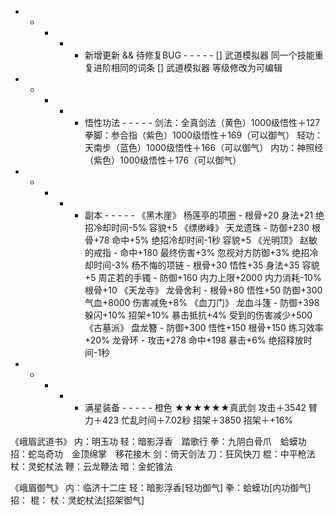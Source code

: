 



- - - - - 新增更新 && 待修复BUG - - - - -
[] 武道模拟器 同一个技能重复进阶相同的词条
[] 武道模拟器 等级修改为可编辑



- - - - - 悟性功法 - - - - -
剑法：全真剑法（黄色）1000级悟性＋127
拳脚：参合指（紫色）1000级悟性＋169（可以御气）
轻功：天南步（蓝色）1000级悟性＋166（可以御气）
内功：神照经（紫色）1000级悟性＋176（可以御气）

- - - - - 副本 - - - - -
《黑木崖》
杨莲亭的项圈 - 根骨+20 身法+21 绝招冷却时间-5% 容貌+5
《缥缈峰》
天龙遗珠 - 防御+230 根骨+78 命中+5% 绝招冷却时间-1秒 容貌+5
《光明顶》
赵敏的戒指 - 命中+180 最终伤害+3% 忽视对方防御+3% 绝招冷却时间-3%
杨不悔的项链 - 根骨+30 悟性+35 身法+35 容貌+5
周芷若的手镯 - 防御+160 内力上限+2000 内力消耗-10% 根骨+10
《天龙寺》
龙骨舍利 - 根骨+80 悟性+50 防御+300 气血+8000 伤害减免+8%
《血刀门》
龙血斗篷 - 防御+398 躲闪+10% 招架+10% 暴击抵抗+4% 受到的伤害减少+500
《古墓派》
盘龙簪 - 防御+300 悟性+150 根骨+150 练习效率+20%
龙骨环 - 攻击+278 命中+198 暴击+6% 绝招释放时间-1秒



- - - - - 满星装备 - - - - -
橙色 ★★★★★★真武剑 攻击＋3542 臂力＋423 忙乱时间＋7.02秒 招架＋3850 招架＋+16%





《峨眉武道书》
内：明玉功
轻：暗影浮香　踏歌行
拳：九阴白骨爪　蛤蟆功
招：蛇岛奇功　金顶绵掌　移花接木
剑：倚天剑法
刀：狂风快刀
棍：中平枪法
杖：灵蛇杖法
鞭：云龙鞭法
暗：金蛇锥法

《峨眉御气》
内：临济十二庄
轻：暗影浮香[轻功御气]
拳：蛤蟆功[内功御气]
招：
棍：
杖：灵蛇杖法[招架御气]







